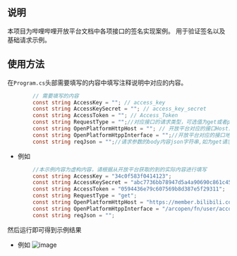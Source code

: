 ## 说明 
本项目为哔哩哔哩开放平台文档中各项接口的签名实现案例。
用于验证签名以及基础请求示例。

## 使用方法
在`Program.cs`头部需要填写的内容中填写注释说明中对应的内容。
```C#
        // 需要填写的内容
        const string AccessKey = ""; // access_key
        const string AccessKeySecret = ""; // access_key_secret    
        const string AccessToken = ""; // Access_Token  
        const string RequestType = "";//对应接口的请求类型，可选值为get或者post
        const string OpenPlatformHttpHost = ""; // 开放平台对应的接口Host，例如接口地址为https://member.bilibili.com/arcopen/fn/user/account/info，则此处填写"https://member.bilibili.com"
        const string OpenPlatformHtppInterface = "";//开放平台对应的接口地址，例如接口地址为https://member.bilibili.com/arcopen/fn/user/account/info，则此处填写"/arcopen/fn/user/account/info"
        const string reqJson = "";//请求参数的body内容json字符串,如为get请求或者求参数为空则填写空字符串
```

- 例如
```C#
        //本示例内容为虚构内容，请根据从开放平台获取的到的实际内容进行填写
        const string AccessKey = "34c0f583f0414123";
        const string AccessKeySecret = "abc7736bb78947d5a4a90690c861c456"; 
        const string AccessToken = "0594436e79c607569b8d387e5f29311";
        const string RequestType = "get";
        const string OpenPlatformHttpHost = "https://member.bilibili.com"; 
        const string OpenPlatformHtppInterface = "/arcopen/fn/user/account/info";
        const string reqJson = "";
```

然后运行即可得到示例结果
- 例如
![image](https://github.com/user-attachments/assets/ce8d803f-c0b5-438e-ab20-c2812c6023bd)


